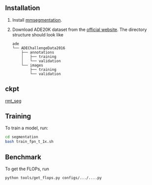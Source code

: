 ## Installation

1. Install [mmsegmentation](https://github.com/open-mmlab/mmsegmentation).

2. Download ADE20K dataset from the [official website](https://groups.csail.mit.edu/vision/datasets/ADE20K/). The directory structure should look like

   ```
   ade
   └── ADEChallengeData2016
       ├── annotations
       │   ├── training
       │   └── validation
       └── images
           ├── training
           └── validation
   ```

## ckpt

[rmt_seg](https://pan.baidu.com/s/19q_dNqPAGnzgCWPBVYTzjg?pwd=vtpe)

## Training

To train a model, run:

```bash
cd segmentation
bash train_fpn_t_1x.sh
```


## Benchmark

To get the FLOPs, run

```bash
python tools/get_flops.py configs/.../....py
```



